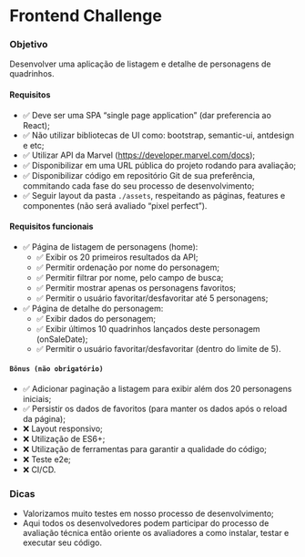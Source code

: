 # Frontend Challenge

### Objetivo
Desenvolver uma aplicação de listagem e detalhe de personagens de quadrinhos.

#### Requisitos
- ✅ Deve ser uma SPA “single page application” (dar preferencia ao React);
- ✅ Não utilizar bibliotecas de UI como: bootstrap, semantic-ui, antdesign e etc;
- ✅ Utilizar API da Marvel (https://developer.marvel.com/docs);
- ✅ Disponibilizar em uma URL pública do projeto rodando para avaliação;
- ✅ Disponibilizar código em repositório Git de sua preferência, commitando cada fase do seu processo de desenvolvimento;
- ✅ Seguir layout da pasta `./assets`, respeitando as páginas, features e componentes (não será avaliado “pixel perfect”).

#### Requisitos funcionais
- ✅ Página de listagem de personagens (home):
  - ✅ Exibir os 20 primeiros resultados da API;
  - ✅ Permitir ordenação por nome do personagem;
  - ✅ Permitir filtrar por nome, pelo campo de busca;
  - ✅ Permitir mostrar apenas os personagens favoritos;
  - ✅ Permitir o usuário favoritar/desfavoritar até 5 personagens;
- ✅ Página de detalhe do personagem:
  - ✅ Exibir dados do personagem;
  - ✅ Exibir últimos 10 quadrinhos lançados deste personagem (onSaleDate);
  - ✅ Permitir o usuário favoritar/desfavoritar (dentro do limite de 5).
  
#### `Bônus (não obrigatório)`
- ✅ Adicionar paginação a listagem para exibir além dos 20 personagens iniciais;
- ✅ Persistir os dados de favoritos (para manter os dados após o reload da página);
- ❌ Layout responsivo;
- ❌ Utilização de ES6+;
- ❌ Utilização de ferramentas para garantir a qualidade do código;
- ❌ Teste e2e;
- ❌ CI/CD.

### Dicas
- Valorizamos muito testes em nosso processo de desenvolvimento;
- Aqui todos os desenvolvedores podem participar do processo de avaliação técnica então oriente os avaliadores a como instalar, testar e executar seu código.

<br/>
<br/>
